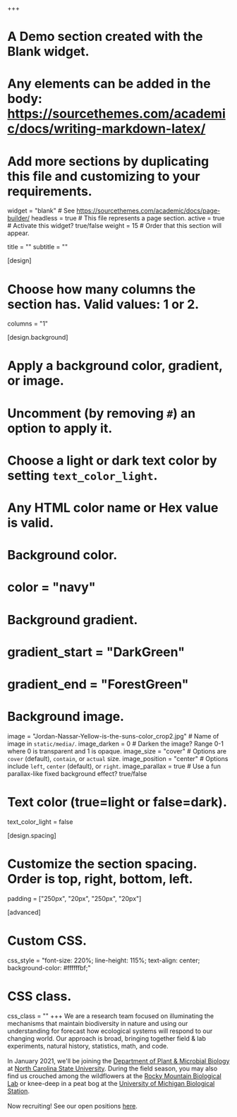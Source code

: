 +++
# A Demo section created with the Blank widget.
# Any elements can be added in the body: https://sourcethemes.com/academic/docs/writing-markdown-latex/
# Add more sections by duplicating this file and customizing to your requirements.

widget = "blank"  # See https://sourcethemes.com/academic/docs/page-builder/
headless = true  # This file represents a page section.
active = true  # Activate this widget? true/false
weight = 15  # Order that this section will appear.

title = ""
subtitle = ""

[design]
  # Choose how many columns the section has. Valid values: 1 or 2.
  columns = "1"

[design.background]
  # Apply a background color, gradient, or image.
  #   Uncomment (by removing `#`) an option to apply it.
  #   Choose a light or dark text color by setting `text_color_light`.
  #   Any HTML color name or Hex value is valid.

  # Background color.
  # color = "navy"
  
  # Background gradient.
  # gradient_start = "DarkGreen"
  # gradient_end = "ForestGreen"
  
  # Background image.
  image = "Jordan-Nassar-Yellow-is-the-suns-color_crop2.jpg"  # Name of image in `static/media/`.
  image_darken = 0  # Darken the image? Range 0-1 where 0 is transparent and 1 is opaque.
  image_size = "cover"  #  Options are `cover` (default), `contain`, or `actual` size.
  image_position = "center"  # Options include `left`, `center` (default), or `right`.
  image_parallax = true  # Use a fun parallax-like fixed background effect? true/false
  
  # Text color (true=light or false=dark).
  text_color_light = false

[design.spacing]
  # Customize the section spacing. Order is top, right, bottom, left.
  padding = ["250px", "20px", "250px", "20px"]

[advanced]
 # Custom CSS. 
 css_style = "font-size: 220%; line-height: 115%; text-align: center; background-color: #ffffffbf;"
 
 # CSS class.
 css_class = ""
+++
We are a research team focused on illuminating the mechanisms that maintain biodiversity in nature and using our understanding for forecast how ecological systems will respond to our changing world. Our approach is broad, bringing together field & lab experiments, natural history, statistics, math, and code.
<br/><br/>
In January 2021, we'll be joining the [Department of Plant & Microbial Biology](https://cals.ncsu.edu/plant-and-microbial-biology/) at [North Carolina State University](https://www.ncsu.edu/). During the field season, you may also find us crouched among the wildflowers at the [Rocky Mountain Biological Lab](https://www.rmbl.org/) or knee-deep in a peat bog at the [University of Michigan Biological Station](https://lsa.umich.edu/umbs).
<br/><br/> 
Now recruiting! See our open positions [here](/join/).
